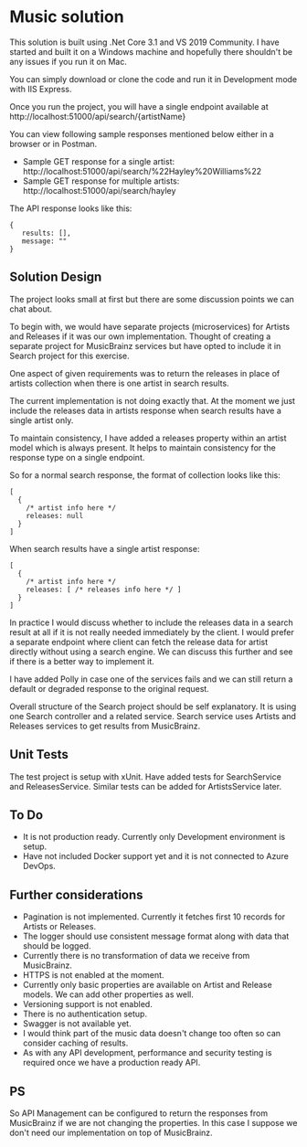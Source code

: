 # Music solution

This solution is built using .Net Core 3.1 and VS 2019 Community. I have started and built it on a Windows machine and hopefully there shouldn't be any issues if you run it on Mac.

You can simply download or clone the code and run it in Development mode with IIS Express.

Once you run the project, you will have a single endpoint available at http://localhost:51000/api/search/{artistName}

You can view following sample responses mentioned below either in a browser or in Postman.

- Sample GET response for a single artist: http://localhost:51000/api/search/%22Hayley%20Williams%22
- Sample GET response for multiple artists: http://localhost:51000/api/search/hayley

The API response looks like this:

```
{
   results: [],
   message: ""
}
```

## Solution Design

The project looks small at first but there are some discussion points we can chat about.

To begin with, we would have separate projects (microservices) for Artists and Releases if it was our own implementation.
Thought of creating a separate project for MusicBrainz services but have opted to include it in Search project for this exercise.

One aspect of given requirements was to return the releases in place of artists collection when there is one artist in search results.

The current implementation is not doing exactly that. At the moment we just include the releases data in artists response when search results have a single artist only.

To maintain consistency, I have added a releases property within an artist model which is always present. It helps to maintain consistency for the response type on a single endpoint.

So for a normal search response, the format of collection looks like this: 

```
[
  {
    /* artist info here */
    releases: null
  }
]
```

When search results have a single artist response:

```
[
  {
    /* artist info here */
    releases: [ /* releases info here */ ]
  }
]
```

In practice I would discuss whether to include the releases data in a search result at all if it is not really needed immediately by the client. I would prefer a separate endpoint where client can fetch the release data for artist directly without using a search engine. We can discuss this further and see if there is a better way to implement it.

I have added Polly in case one of the services fails and we can still return a default or degraded response to the original request.

Overall structure of the Search project should be self explanatory. It is using one Search controller and a related service. Search service uses Artists and Releases services to get results from MusicBrainz. 

## Unit Tests

The test project is setup with xUnit. Have added tests for SearchService and ReleasesService. Similar tests can be added for ArtistsService later.

## To Do
- It is not production ready. Currently only Development environment is setup.
- Have not included Docker support yet and it is not connected to Azure DevOps.

## Further considerations

- Pagination is not implemented. Currently it fetches first 10 records for Artists or Releases.
- The logger should use consistent message format along with data that should be logged.
- Currently there is no transformation of data we receive from MusicBrainz.
- HTTPS is not enabled at the moment.
- Currently only basic properties are available on Artist and Release models. We can add other properties as well.
- Versioning support is not enabled.
- There is no authentication setup.
- Swagger is not available yet.
- I would think part of the music data doesn't change too often so can consider caching of results.
- As with any API development, performance and security testing is required once we have a production ready API.

## PS

So API Management can be configured to return the responses from MusicBrainz if we are not changing the properties. In this case I suppose we don't need our implementation on top of MusicBrainz.

